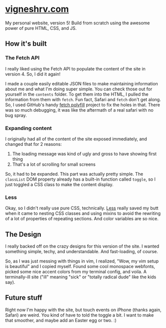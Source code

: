 [vigneshrv.com](http://vigneshrv.com)
==============

My personal website, version 5! Build from scratch using the awesome power of
pure HTML, CSS, and JS.

## How it's built

### The Fetch API
I really liked using the Fetch API to populate the content of the site in
version 4.  So, I did it again!

I made a couple easily editable JSON files to make maintaining information about
me and what I'm doing super simple.  You can check those out for yourself in the
`contents` folder.  To get them into the HTML, I pulled the information from
them with `fetch`.  Fun fact, Safari and `fetch` don't get along. So, I used
GitHub's handy [fetch polyfill](https://github.com/github/fetch) project to fix
the holes in that.  There was so much debugging, it was like the aftermath of
a real safari with no bug spray.

### Expanding content
I originally had all of the content of the site exposed immediately, and changed
that for 2 reasons:

1) The loading message was kind of ugly and gross to have showing first thing
2) That's a lot of scrolling for small screens

So, it had to be expanded. This part was actually pretty simple. The `classList`
DOM property already has a built-in function called `toggle`, so I just toggled
a CSS class to make the content display.

### Less
Okay, so I didn't really use pure CSS, technically.  [Less](http://lesscss.org/)
really saved my butt when it came to nesting CSS classes and using mixins to
avoid the rewriting of a lot of properties of repeating sections.  And color
variables are so nice.

## The Design
I really backed off on the crazy designs for this version of the site. I wanted
something simple, techy, and understandable.  And fast-loading, of course.

So, as I was just messing with things in vim, I realized, "Wow, my vim setup is
beautiful" and I copied myself.  Found some cool monospace webfonts, picked some
nice accent colors from my terminal config, and voila.  A terminally-ill site
("ill" meaning "sick" or "totally radical dude" like the kids say).

## Future stuff
Right now I'm happy with the site, but touch events on iPhone (thanks again,
Safari) are weird.  You kind of have to told the toggle a bit.  I want to make
that smoother, and maybe add an Easter egg or two. :)

